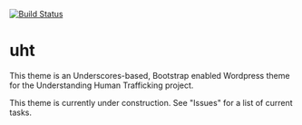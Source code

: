 [![Build Status](https://travis-ci.org/Automattic/_s.svg?branch=master)](https://travis-ci.org/Automattic/_s)

uht
===

This theme is an Underscores-based, Bootstrap enabled Wordpress theme for the Understanding Human Trafficking project.

This theme is currently under construction. See "Issues" for a list of current tasks.
